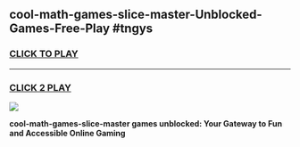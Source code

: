 
## cool-math-games-slice-master-Unblocked-Games-Free-Play #tngys
<h3>
<a href="https://us.freeplayer.one?title=cool-math-games-slice-master&ref=9M">CLICK TO PLAY</a></h3>
<hr>

<h3>
<a href="https://us.freeplayer.one?title=cool-math-games-slice-master&ref=9M">CLICK 2 PLAY</a>
  
</h3>

<a href="https://us.freeplayer.one?title=cool-math-games-slice-master&ref=9M"><img src="https://clearcache.store/games.png"></a>


**cool-math-games-slice-master games unblocked: Your Gateway to Fun and Accessible Online Gaming**

